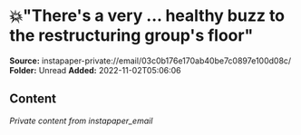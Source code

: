 # 💥"There's a very ... healthy buzz to the restructuring group's floor"

**Source:** instapaper-private://email/03c0b176e170ab40be7c0897e100d08c/
**Folder:** Unread
**Added:** 2022-11-02T05:06:06




## Content
*Private content from instapaper_email*
